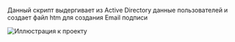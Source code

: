 Данный скрипт выдергивает из Active Directory данные пользователей и создает файл htm для создания Email подписи

![Иллюстрация к проекту](https://github.com/vegorovkz/powershell-create-email-signature-htm/blob/master/image.png)
